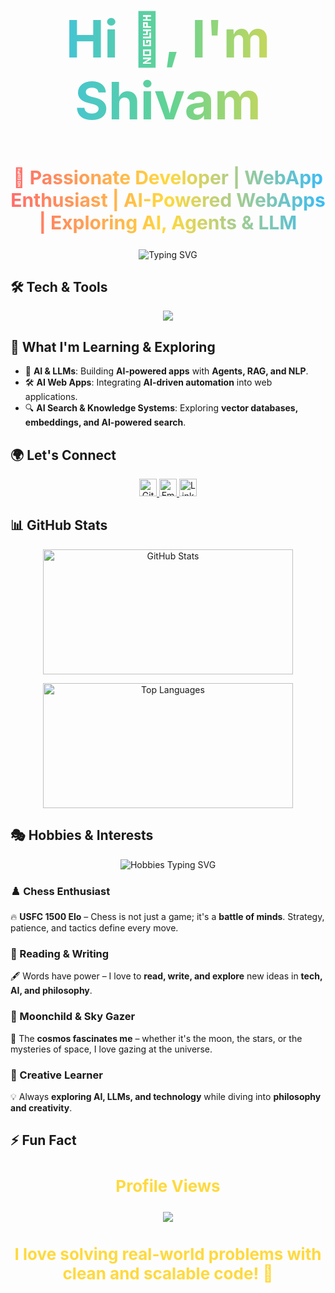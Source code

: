 <!-- **black-sheepp/black-sheepp** is a ✨ _special_ ✨ repository because its `README.md` (this file) appears on your GitHub profile. -->

<h1 align="center" style="font-size: 82px; font-weight: bold; background: linear-gradient(90deg, #36BCF7, #60D394, #FFD93D); -webkit-background-clip: text; color: transparent;">Hi 👋, I'm Shivam</h1>
<h2 align="center" style="font-size: 30px; font-weight: bold; background: linear-gradient(90deg, #FF6B6B, #FFD93D, #36BCF7); -webkit-background-clip: text; color: transparent;">🚀 Passionate Developer | WebApp Enthusiast | AI-Powered WebApps | Exploring AI, Agents & LLM</h2>

<p align="center">
  <img src="https://readme-typing-svg.herokuapp.com?font=Fira+Sans&weight=700&size=26&pause=1000&color=36BCF7&center=true&vCenter=true&width=600&lines=Full-Stack+Web+Developer;React+%7C+JavaScript+%7C+Node.js;Building+AI-Powered+WebApps;Exploring+RAG+%7C+LLMs+%7C+AI+Agents;Open+to+Collaboration+%F0%9F%9A%80" alt="Typing SVG" />
</p>

## 🛠️ Tech & Tools  
<p align="center">
  <img src="https://skillicons.dev/icons?i=js,ts,react,next,nodejs,express,mongodb,vite,tailwind,sass,postman" />
</p>

## 🌱 What I'm Learning & Exploring  
- 🤖 **AI & LLMs**: Building **AI-powered apps** with **Agents, RAG, and NLP**.  
- 🛠️ **AI Web Apps**: Integrating **AI-driven automation** into web applications.  
- 🔍 **AI Search & Knowledge Systems**: Exploring **vector databases, embeddings, and AI-powered search**.  

## 🌍 Let's Connect  
<p align="center">
  <a href="https://github.com/black-sheepp">
    <img src="https://img.shields.io/github/followers/black-sheepp?label=GitHub&style=social" height="28" alt="GitHub Followers" />
  </a>
  <a href="mailto:shivamguptanitw@gmail.com">
    <img src="https://img.shields.io/badge/Email-%23D14836.svg?style=for-the-badge&logo=gmail&logoColor=white" height="28" alt="Email" />
  </a>
  <a href="https://www.linkedin.com/in/gshivam1/">
    <img src="https://img.shields.io/badge/LinkedIn-%230077B5.svg?style=for-the-badge&logo=linkedin&logoColor=white" height="28" alt="LinkedIn" />
  </a>
</p>

## 📊 GitHub Stats  
<p align="center">
<!--  <img src="https://github-readme-streak-stats.herokuapp.com/?user=black-sheepp&theme=blue-green&hide_border=true" width="400" height="200" alt="GitHub Streak" /> -->
  <img src="https://github-readme-stats.vercel.app/api?username=black-sheepp&theme=blue-green&show_icons=true&hide_border=true&count_private=true" width="400" height="200" alt="GitHub Stats" />
</p>
<p align="center">
  <img src="https://github-readme-stats.vercel.app/api/top-langs/?username=black-sheepp&theme=blue-green&show_icons=true&hide_border=true&layout=compact" width="400" height="200" alt="Top Languages" />
</p>

## 🎭 Hobbies & Interests  
<p align="center">
  <img src="https://readme-typing-svg.herokuapp.com?font=Fira+Sans&size=30&pause=1000&color=FF8C00&center=true&vCenter=true&width=900&lines=%E2%99%9F+Chess+%7C+Tactical+Mind+%E2%80%93+USFC+1500+Elo;📖+Reading+%26+Writing+%7C+Words+Weave+Worlds;🌌+Sky+Gazer+%7C+Moonchild+%7C+Stargazer;🚀+Creative+Learner+%7C+Tech%2C+AI%2C+Philosophy+Seeker" alt="Hobbies Typing SVG" />
</p>

### ♟️ Chess Enthusiast  
🔥 **USFC 1500 Elo** – Chess is not just a game; it's a **battle of minds**. Strategy, patience, and tactics define every move.  
### 📖 Reading & Writing  
🖋️ Words have power – I love to **read, write, and explore** new ideas in **tech, AI, and philosophy**.  
### 🌙 Moonchild & Sky Gazer  
🔭 The **cosmos fascinates me** – whether it's the moon, the stars, or the mysteries of space, I love gazing at the universe.  
### 🚀 Creative Learner  
💡 Always **exploring AI, LLMs, and technology** while diving into **philosophy and creativity**.  

## ⚡ Fun Fact  
<h3 align="center" style="font-size: 26px; font-weight: bold; color: #FFD93D;">Profile Views</h3>
<p align="center">
  <img src="https://komarev.com/ghpvc/?username=black-sheepp&color=brightgreen&style=flat-square" />
</p>
<h3 align="center" style="font-size: 26px; font-weight: bold; color: #FFD93D;">I love solving real-world problems with clean and scalable code! 🚀</h3>
